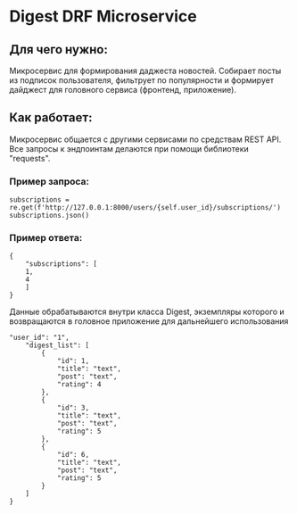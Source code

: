 # Digest DRF Microservice 


## Для чего нужно:
Микросервис для формирования даджеста новостей. Собирает посты из подписок пользователя, фильтрует по популярности и формирует дайджест для головного сервиса (фронтенд, приложение).

## Как работает:

Микросервис общается с другими сервисами по средствам REST API. Все запросы к эндпоинтам делаются при помощи библиотеки "requests".
### Пример запроса:
```
subscriptions = re.get(f'http://127.0.0.1:8000/users/{self.user_id}/subscriptions/')
subscriptions.json()
```
### Пример ответа:
```
{
    "subscriptions": [
    1,
    4
    ]
}
```
Данные обрабатываются внутри класса Digest, экземпляры которого и возвращаются в головное приложение для дальнейшего использования
```
"user_id": "1",
    "digest_list": [
        {
            "id": 1,
            "title": "text",
            "post": "text",
            "rating": 4
        },
        {
            "id": 3,
            "title": "text",
            "post": "text",
            "rating": 5
        },
        {
            "id": 6,
            "title": "text",
            "post": "text",
            "rating": 5
        }
    ]
}
```

